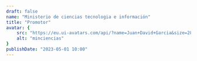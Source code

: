 ```yaml
---
draft: false
name: "Ministerio de ciencias tecnologia e información"
title: "Promotor"
avatar: {
    src: "https://eu.ui-avatars.com/api/?name=Juan+David+Garcia&size=280",
    alt: "minciencias"
}
publishDate: "2023-05-01 10:00"
---
```

